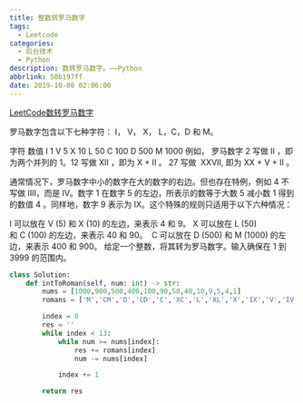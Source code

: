 ```yaml
---
title: 整数转罗马数字
tags:
  - Leetcode
categories:
  - 后台技术
  - Python
description: 数转罗马数字。——Python
abbrlink: 50b197ff
date: 2019-10-08 02:06:00
---
```


[LeetCode数转罗马数字](https://leetcode-cn.com/problems/integer-to-roman/)

罗马数字包含以下七种字符： I， V， X， L，C，D 和 M。

字符          数值
I             1
V             5
X             10
L             50
C             100
D             500
M             1000
例如， 罗马数字 2 写做 II ，即为两个并列的 1。12 写做 XII ，即为 X + II 。 27 写做  XXVII, 即为 XX + V + II 。

通常情况下，罗马数字中小的数字在大的数字的右边。但也存在特例，例如 4 不写做 IIII，而是 IV。数字 1 在数字 5 的左边，所表示的数等于大数 5 减小数 1 得到的数值 4 。同样地，数字 9 表示为 IX。这个特殊的规则只适用于以下六种情况：

I 可以放在 V (5) 和 X (10) 的左边，来表示 4 和 9。
X 可以放在 L (50) 和 C (100) 的左边，来表示 40 和 90。 
C 可以放在 D (500) 和 M (1000) 的左边，来表示 400 和 900。
给定一个整数，将其转为罗马数字。输入确保在 1 到 3999 的范围内。


```python
class Solution:
    def intToRoman(self, num: int) -> str:
        nums = [1000,900,500,400,100,90,50,40,10,9,5,4,1]
        romans = ['M','CM','D','CD','C','XC','L','XL','X','IX','V','IV','I']

        index = 0
        res = ''
        while index < 13:
            while num >= nums[index]:
                res += romans[index]
                num -= nums[index]

            index += 1

        return res
```
